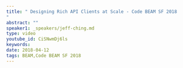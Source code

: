 ```yaml
---
title: " Designing Rich API Clients at Scale - Code BEAM SF 2018
"
abstract: ""
speaker1: _speakers/jeff-ching.md
type: video
youtube_id: CiSNwmDj6ls
keywords: 
date: 2018-04-12
tags: BEAM,Code BEAM SF 2018
---
```


